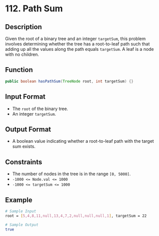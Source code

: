 # 112. Path Sum

## Description

Given the root of a binary tree and an integer `targetSum`, this problem involves determining whether the tree has a root-to-leaf path such that adding up all the values along the path equals `targetSum`. A leaf is a node with no children.

## Function

```java
public boolean hasPathSum(TreeNode root, int targetSum) {}
```

## Input Format

- The `root` of the binary tree.
- An integer `targetSum`.

## Output Format

- A boolean value indicating whether a root-to-leaf path with the target sum exists.

## Constraints

- The number of nodes in the tree is in the range `[0, 5000]`.
- `-1000 <= Node.val <= 1000`
- `-1000 <= targetSum <= 1000`

## Example

```bash
# Sample Input
root = [5,4,8,11,null,13,4,7,2,null,null,null,1], targetSum = 22

# Sample Output
true
```
